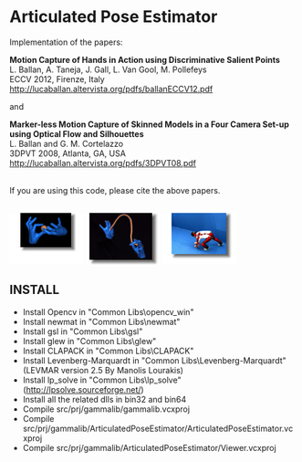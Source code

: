 # Articulated Pose Estimator

Implementation of the papers:
  
**Motion Capture of Hands in Action using Discriminative Salient Points** <BR>
L. Ballan, A. Taneja, J. Gall, L. Van Gool, M. Pollefeys<BR>
ECCV 2012, Firenze, Italy<BR>
http://lucaballan.altervista.org/pdfs/ballanECCV12.pdf<BR>

and

**Marker-less Motion Capture of Skinned Models in a Four Camera Set-up using Optical Flow and Silhouettes**<BR>
L. Ballan and G. M. Cortelazzo<BR>
3DPVT 2008, Atlanta, GA, USA<BR>
http://lucaballan.altervista.org/pdfs/3DPVT08.pdf<BR>

<BR>
If you are using this code, please cite the above papers.
<BR>
<BR>

![Alt text](sample1.png?raw=true "Title")
![Alt text](sample2.jpg?raw=true "Title")
![Alt text](sample3.png?raw=true "Title")


INSTALL
----
 - Install Opencv in "Common Libs\opencv_win"
 - Install newmat in "Common Libs\newmat"
 - Install gsl in "Common Libs\gsl"
 - Install glew in "Common Libs\glew"
 - Install CLAPACK in "Common Libs\CLAPACK"
 - Install Levenberg-Marquardt in "Common Libs\Levenberg-Marquardt" (LEVMAR version 2.5 By Manolis Lourakis)
 - Install lp_solve in "Common Libs\lp_solve" (http://lpsolve.sourceforge.net/)
 - Install all the related dlls in bin32 and bin64
 - Compile src/prj/gammalib/gammalib.vcxproj
 - Compile src/prj/gammalib/ArticulatedPoseEstimator/ArticulatedPoseEstimator.vcxproj
 - Compile src/prj/gammalib/ArticulatedPoseEstimator/Viewer.vcxproj
